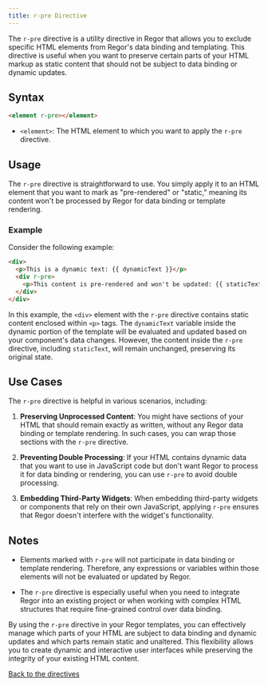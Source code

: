 ```yaml
---
title: r-pre Directive
---
```


The `r-pre` directive is a utility directive in Regor that allows you to exclude specific HTML elements from Regor's data binding and templating. This directive is useful when you want to preserve certain parts of your HTML markup as static content that should not be subject to data binding or dynamic updates.

## Syntax

```html
<element r-pre></element>
```

- `<element>`: The HTML element to which you want to apply the `r-pre` directive.

## Usage

The `r-pre` directive is straightforward to use. You simply apply it to an HTML element that you want to mark as "pre-rendered" or "static," meaning its content won't be processed by Regor for data binding or template rendering.

### Example

Consider the following example:

```html
<div>
  <p>This is a dynamic text: {{ dynamicText }}</p>
  <div r-pre>
    <p>This content is pre-rendered and won't be updated: {{ staticText }}</p>
  </div>
</div>
```

In this example, the `<div>` element with the `r-pre` directive contains static content enclosed within `<p>` tags. The `dynamicText` variable inside the dynamic portion of the template will be evaluated and updated based on your component's data changes. However, the content inside the `r-pre` directive, including `staticText`, will remain unchanged, preserving its original state.

## Use Cases

The `r-pre` directive is helpful in various scenarios, including:

1. **Preserving Unprocessed Content**: You might have sections of your HTML that should remain exactly as written, without any Regor data binding or template rendering. In such cases, you can wrap those sections with the `r-pre` directive.

2. **Preventing Double Processing**: If your HTML contains dynamic data that you want to use in JavaScript code but don't want Regor to process it for data binding or rendering, you can use `r-pre` to avoid double processing.

3. **Embedding Third-Party Widgets**: When embedding third-party widgets or components that rely on their own JavaScript, applying `r-pre` ensures that Regor doesn't interfere with the widget's functionality.

## Notes

- Elements marked with `r-pre` will not participate in data binding or template rendering. Therefore, any expressions or variables within those elements will not be evaluated or updated by Regor.

- The `r-pre` directive is especially useful when you need to integrate Regor into an existing project or when working with complex HTML structures that require fine-grained control over data binding.

By using the `r-pre` directive in your Regor templates, you can effectively manage which parts of your HTML are subject to data binding and dynamic updates and which parts remain static and unaltered. This flexibility allows you to create dynamic and interactive user interfaces while preserving the integrity of your existing HTML content.

[Back to the directives](/directives/)
